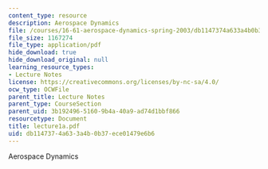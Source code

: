 ```yaml
---
content_type: resource
description: Aerospace Dynamics
file: /courses/16-61-aerospace-dynamics-spring-2003/db1147374a633a4b0b37ece01479e6b6_lecture1a.pdf
file_size: 1167274
file_type: application/pdf
hide_download: true
hide_download_original: null
learning_resource_types:
- Lecture Notes
license: https://creativecommons.org/licenses/by-nc-sa/4.0/
ocw_type: OCWFile
parent_title: Lecture Notes
parent_type: CourseSection
parent_uid: 3b192496-5160-9b4a-40a9-ad74d1bbf866
resourcetype: Document
title: lecture1a.pdf
uid: db114737-4a63-3a4b-0b37-ece01479e6b6
---
```

Aerospace Dynamics